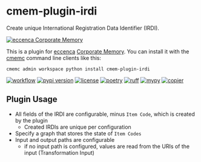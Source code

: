 # cmem-plugin-irdi

Create unique International Registration Data Identifier (IRDI).

[![eccenca Corporate Memory][cmem-shield]][cmem-link]

This is a plugin for [eccenca](https://eccenca.com) [Corporate Memory](https://documentation.eccenca.com). You can install it with the [cmemc](https://eccenca.com/go/cmemc) command line clients like this:

```
cmemc admin workspace python install cmem-plugin-irdi
```
[![workflow](https://github.com/eccenca/cmem-plugin-irdi/actions/workflows/check.yml/badge.svg)](https://github.com/eccenca/cmem-plugin-irdi/actions) [![pypi version](https://img.shields.io/pypi/v/cmem-plugin-irdi)](https://pypi.org/project/cmem-plugin-irdi) [![license](https://img.shields.io/pypi/l/cmem-plugin-irdi)](https://pypi.org/project/cmem-plugin-irdi)
[![poetry][poetry-shield]][poetry-link] [![ruff][ruff-shield]][ruff-link] [![mypy][mypy-shield]][mypy-link] [![copier][copier-shield]][copier] 

[cmem-link]: https://documentation.eccenca.com
[cmem-shield]: https://img.shields.io/endpoint?url=https://dev.documentation.eccenca.com/badge.json
[poetry-link]: https://python-poetry.org/
[poetry-shield]: https://img.shields.io/endpoint?url=https://python-poetry.org/badge/v0.json
[ruff-link]: https://docs.astral.sh/ruff/
[ruff-shield]: https://img.shields.io/endpoint?url=https://raw.githubusercontent.com/astral-sh/ruff/main/assets/badge/v2.json&label=Code%20Style
[mypy-link]: https://mypy-lang.org/
[mypy-shield]: https://www.mypy-lang.org/static/mypy_badge.svg
[copier]: https://copier.readthedocs.io/
[copier-shield]: https://img.shields.io/endpoint?url=https://raw.githubusercontent.com/copier-org/copier/master/img/badge/badge-grayscale-inverted-border-purple.json

## Plugin Usage

- All fields of the IRDI are configurable, minus `Item Code`, which is created by the plugin
  - Created IRDIs are unique per configuration
- Specify a graph that stores the state of `Item Codes`
- Input and output paths are configurable
  - if no input path is configured, values are read from the URIs of the input (Transformation Input)

